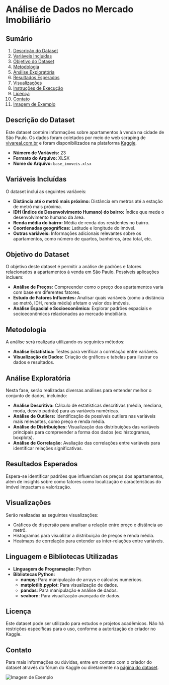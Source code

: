 # Análise de Dados no Mercado Imobiliário

## Sumário
1. [Descrição do Dataset](#descrição-do-dataset)
2. [Variáveis Incluídas](#variáveis-incluídas)
3. [Objetivo do Dataset](#objetivo-do-dataset)
4. [Metodologia](#metodologia)
5. [Análise Exploratória](#análise-exploratória)
6. [Resultados Esperados](#resultados-esperados)
7. [Visualizações](#visualizações)
8. [Instruções de Execução](#instruções-de-execução)
9. [Licença](#licença)
10. [Contato](#contato)
11. [Imagem de Exemplo](#imagem-de-exemplo)

## Descrição do Dataset

Este dataset contém informações sobre apartamentos à venda na cidade de São Paulo. Os dados foram coletados por meio de web scraping de [vivareal.com.br](https://vivareal.com.br) e foram disponibilizados na plataforma [Kaggle](https://www.kaggle.com).

- **Número de Variáveis:** 23
- **Formato do Arquivo:** XLSX
- **Nome do Arquivo:** `base_imoveis.xlsx`

## Variáveis Incluídas

O dataset inclui as seguintes variáveis:

- **Distância até o metrô mais próximo:** Distância em metros até a estação de metrô mais próxima.
- **IDH (Índice de Desenvolvimento Humano) do bairro:** Índice que mede o desenvolvimento humano da área.
- **Renda média do bairro:** Média de renda dos residentes no bairro.
- **Coordenadas geográficas:** Latitude e longitude do imóvel.
- **Outras variáveis:** Informações adicionais relevantes sobre os apartamentos, como número de quartos, banheiros, área total, etc.

## Objetivo do Dataset

O objetivo deste dataset é permitir a análise de padrões e fatores relacionados a apartamentos à venda em São Paulo. Possíveis aplicações incluem:

- **Análise de Preços:** Compreender como o preço dos apartamentos varia com base em diferentes fatores.
- **Estudo de Fatores Influentes:** Analisar quais variáveis (como a distância ao metrô, IDH, renda média) afetam o valor dos imóveis.
- **Análise Espacial e Socioeconômica:** Explorar padrões espaciais e socioeconômicos relacionados ao mercado imobiliário.

## Metodologia

A análise será realizada utilizando os seguintes métodos:

- **Análise Estatística:** Testes para verificar a correlação entre variáveis.
- **Visualização de Dados:** Criação de gráficos e tabelas para ilustrar os dados e resultados.

## Análise Exploratória

Nesta fase, serão realizadas diversas análises para entender melhor o conjunto de dados, incluindo:

- **Análise Descritiva:** Cálculo de estatísticas descritivas (média, mediana, moda, desvio padrão) para as variáveis numéricas.
- **Análise de Outliers:** Identificação de possíveis outliers nas variáveis mais relevantes, como preço e renda média.
- **Análise de Distribuições:** Visualização das distribuições das variáveis principais para compreender a forma dos dados (ex: histogramas, boxplots).
- **Análise de Correlação:** Avaliação das correlações entre variáveis para identificar relações significativas.

## Resultados Esperados

Espera-se identificar padrões que influenciam os preços dos apartamentos, além de insights sobre como fatores como localização e características do imóvel impactam a valorização.

## Visualizações

Serão realizadas as seguintes visualizações:

- Gráficos de dispersão para analisar a relação entre preço e distância ao metrô.
- Histogramas para visualizar a distribuição de preços e renda média.
- Heatmaps de correlação para entender as inter-relações entre variáveis.

## Linguagem e Bibliotecas Utilizadas

- **Linguagem de Programação:** Python
- **Bibliotecas Python:**
  - **numpy**: Para manipulação de arrays e cálculos numéricos.
  - **matplotlib.pyplot**: Para visualização de dados.
  - **pandas**: Para manipulação e análise de dados.
  - **seaborn**: Para visualização avançada de dados.

## Licença

Este dataset pode ser utilizado para estudos e projetos acadêmicos. Não há restrições específicas para o uso, conforme a autorização do criador no Kaggle.

## Contato

Para mais informações ou dúvidas, entre em contato com o criador do dataset através do fórum do Kaggle ou diretamente na [página do dataset](https://www.kaggle.com/dataset-page-link).


![Imagem de Exemplo](https://tecimob.com.br/blog/wp-content/uploads/2024/02/avaliacao-de-imoveis-2.jpg)